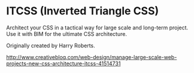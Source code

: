 # ITCSS (Inverted Triangle CSS)

Architect your CSS in a tactical way for large scale and long-term project. Use it with BIM for the ultimate CSS architecture.




Originally created by Harry Roberts.

http://www.creativebloq.com/web-design/manage-large-scale-web-projects-new-css-architecture-itcss-41514731
